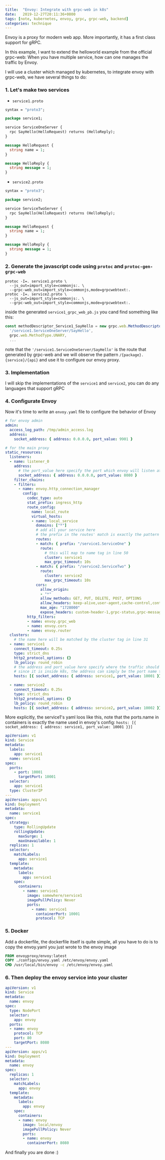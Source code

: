 ```yaml
---
title:  "Envoy: Integrate with grpc-web in k8s"
date:   2019-12-27T20:11:36+0800
tags: [note, kubernetes, envoy, grpc, grpc-web, backend]
categories: technique
---
```


Envoy is a proxy for modern web app. More importantly, it has a first class support for gRPC.

In this example, I want to extend the helloworld example from the official grpc-web: When you have multiple service, how can one manages the traffic by Envoy.

I will use a cluster which managed by kubernetes, to integrate envoy with grpc-web, we have several things to do:

### 1. Let's make two services
- `service1.proto`
```protobuf
syntax = "proto3";

package service1;

service ServiceOneServer {
  rpc SayHello(HelloRequest) returns (HelloReply);
}

message HelloRequest {
  string name = 1;
}

message HelloReply {
  string message = 1;
}
```

- `service2.proto`
```protobuf
syntax = "proto3";

package service2;

service ServiceTwoServer {
  rpc SayHello(HelloRequest) returns (HelloReply);
}

message HelloRequest {
  string name = 1;
}

message HelloReply {
  string message = 1;
}
```

### 2. Generate the javascript code using `protoc` and `protoc-gen-grpc-web`
```shell
protoc -I=. service1.proto \
  --js_out=import_style=commonjs:. \
  --grpc-web_out=import_style=commonjs,mode=grpcwebtext:.
protoc -I=. service2.proto \
  --js_out=import_style=commonjs:. \
  --grpc-web_out=import_style=commonjs,mode=grpcwebtext:.
```
inside the generated `service1_grpc_web_pb.js` you cand find something like this:
```javascript
const methodDescriptor_Service1_SayHello = new grpc.web.MethodDescriptor(
  '/service1.ServiceOneServer/SayHello',
  grpc.web.MethodType.UNARY,
  ...
```
note that the `'/service1.ServiceOneServer/SayHello'` is the route that generated by grpc-web and we will observe the pattern `/{package}.{service}/{api}` and use it to configure our envoy proxy.

### 3. Implementation
I will skip the implementations of the `service1` and `service2`, you can do any languages that support gRPC

### 4. Configurate Envoy
Now it's time to write an `envoy.yaml` file to configure the behavior of Envoy
```yaml
# for envoy admin
admin:
  access_log_path: /tmp/admin_access.log
  address:
    socket_address: { address: 0.0.0.0, port_value: 9901 }

# for the main proxy
static_resources:
  listeners:
  - name: listener_0
    address:
      # the port_value here specify the port which envoy will listen at
      socket_address: { address: 0.0.0.0, port_value: 8080 }
    filter_chains:
    - filters:
      - name: envoy.http_connection_manager
        config:
          codec_type: auto
          stat_prefix: ingress_http
          route_config:
            name: local_route
            virtual_hosts:
            - name: local_service
              domains: ["*"]
              # add all your service here
              # the prefix in the routes' match is exactly the pattern in the previous generated code
              routes:
              - match: { prefix: "/service1.ServiceOne" }
                route:
                  # this will map to name tag in line 50
                  cluster: service1 
                  max_grpc_timeout: 10s
              - match: { prefix: "/service2.ServiceTwo" }
                route:
                  cluster: service2
                  max_grpc_timeout: 10s
              cors:
                allow_origin:
                - "*"
                allow_methods: GET, PUT, DELETE, POST, OPTIONS
                allow_headers: keep-alive,user-agent,cache-control,content-type,content-transfer-encoding,custom-header-1,x-accept-content-transfer-encoding,x-accept-response-streaming,x-user-agent,x-grpc-web,grpc-timeout
                max_age: "1728000"
                expose_headers: custom-header-1,grpc-status,grpc-message
          http_filters:
          - name: envoy.grpc_web
          - name: envoy.cors
          - name: envoy.router
  clusters:
    # the name here will be matched by the cluster tag in line 31
  - name: service1 
    connect_timeout: 0.25s
    type: strict_dns
    http2_protocol_options: {}
    lb_policy: round_robin
    # the address and port_value here specify where the traffic should be pass to
    # since it is inside k8s, the address can simply be the port name thanks to kubernetes dns
    hosts: [{ socket_address: { address: service1, port_value: 10001 }}]

  - name: service2
    connect_timeout: 0.25s
    type: strict_dns
    http2_protocol_options: {}
    lb_policy: round_robin
    hosts: [{ socket_address: { address: service2, port_value: 10002 }}]

```

More explicitly, the service1's yaml loos like this, note that the ports.name in containers is exactly the name used in envoy's config:
`hosts: [{ socket_address: { address: service1, port_value: 10001 }}]`
```yaml
apiVersion: v1
kind: Service
metadata:
  labels:
    app: service1
  name: service1
spec:
  ports:
    - port: 10001
      targetPort: 10001
  selector:
    app: service1
  type: ClusterIP
---
apiVersion: apps/v1
kind: Deployment
metadata:
  name: service1
spec:
  strategy:
    type: RollingUpdate
    rollingUpdate:
      maxSurge: 1
      maxUnavailable: 1
  replicas: 1
  selector:
    matchLabels:
      app: service1
  template:
    metadata:
      labels:
        app: service1
    spec:
      containers:
        - name: service1
          image: somewhere/service1
          imagePullPolicy: Never
          ports:
            - name: service1
              containerPort: 10001
              protocol: TCP

```

### 5. Docker
Add a dockerfile, the dockerfile itself is quite simple, all you have to do is to copy the envoy.yaml you just wrote to the envoy image
```dockerfile
FROM envoyproxy/envoy:latest
COPY ./configs/envoy.yaml /etc/envoy/envoy.yaml
CMD /usr/local/bin/envoy -c /etc/envoy/envoy.yaml
```
### 6. Then deploy the envoy service into your cluster
```yaml
apiVersion: v1
kind: Service
metadata:
  name: envoy
spec:
  type: NodePort
  selector:
    app: envoy
  ports:
  - name: envoy
    protocol: TCP
    port: 80
    targetPort: 8080
---
apiVersion: apps/v1
kind: Deployment
metadata:
  name: envoy
spec:
  replicas: 1
  selector:
    matchLabels:
      app: envoy
  template:
    metadata:
      labels:
        app: envoy
    spec:
      containers:
      - name: envoy
        image: local/envoy
        imagePullPolicy: Never
        ports:
        - name: envoy
          containerPort: 8080
```

And finally you are done :)
